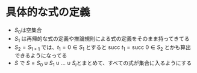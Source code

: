 # 具体的な式の定義

- $S_0$は空集合
- $S_1$ は再帰的な式の定義や推論規則による式の定義をそのまま持ってきてる
- $S_2 = S_{1+1}$ では、$t_1 = 0 \in S_1$ とすると $\mathrm{succ}\ t_1 = \mathrm{succ}\ 0 \in S_2$ とかも算出できるようになってる
- $S$ で $S = S_0 \cup S_1 \cup \dots \cup S_i$とまとめて、すべての式が集合に入るようにする
